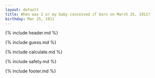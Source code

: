```yaml
---
layout: default
title: When was I or my baby conceived if born on March 25, 1911?
birthday: Mar 25, 1911
---
```


{% include header.md %}

{% include guess.md %}

{% include calculate.md %}

{% include safety.md %}

{% include footer.md %}




